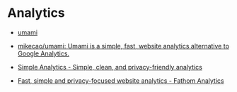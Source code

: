 # Analytics

- [umami](https://umami.is/)

- [mikecao/umami: Umami is a simple, fast, website analytics alternative to Google Analytics.](https://github.com/mikecao/umami)

- [Simple Analytics - Simple, clean, and privacy-friendly analytics](https://simpleanalytics.com/)

- [Fast, simple and privacy-focused website analytics - Fathom Analytics](https://usefathom.com/)
